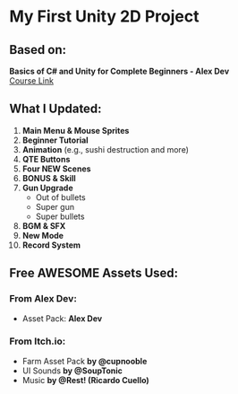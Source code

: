 # My First Unity 2D Project

## Based on:
**Basics of C# and Unity for Complete Beginners - Alex Dev**  
[Course Link](https://www.udemy.com/course/free-part2-alexdev/)

## What I Updated:
1. **Main Menu & Mouse Sprites**
2. **Beginner Tutorial**
3. **Animation** (e.g., sushi destruction and more)
4. **QTE Buttons**
5. **Four NEW Scenes**
6. **BONUS & Skill**
7. **Gun Upgrade** 
   - Out of bullets
   - Super gun
   - Super bullets
8. **BGM & SFX**
9. **New Mode**
10. **Record System**

## Free AWESOME Assets Used:
### From Alex Dev:
- Asset Pack: **Alex Dev**

### From Itch.io:
- Farm Asset Pack **by @cupnooble**
- UI Sounds **by @SoupTonic**
- Music **by @Rest! (Ricardo Cuello)**